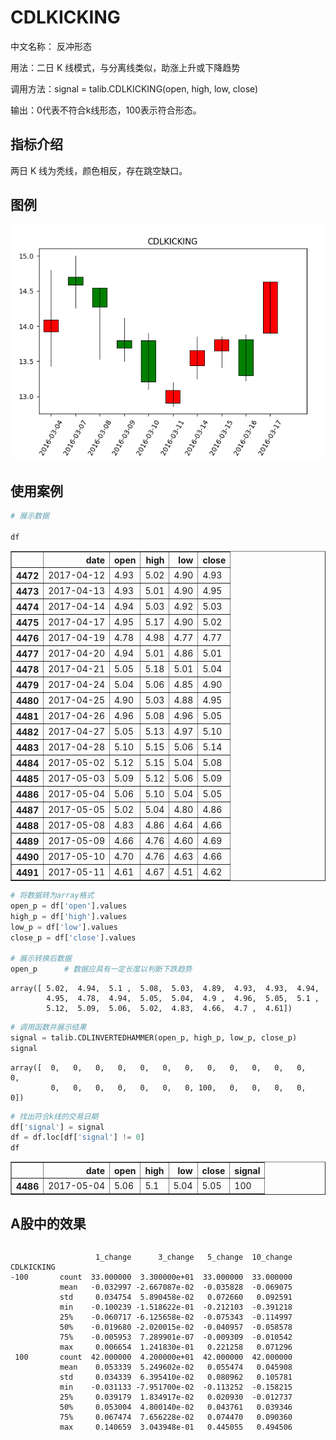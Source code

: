 
# CDLKICKING

中文名称：  反冲形态

用法：二日 K 线模式，与分离线类似，助涨上升或下降趋势

调用方法：signal = talib.CDLKICKING(open, high, low, close)

输出：0代表不符合k线形态，100表示符合形态。

## 指标介绍
两日 K 线为秃线，颜色相反，存在跳空缺口。

## 图例
![](/assets/CDLKICKING.png)

## 使用案例


```python
# 展示数据

df
```




<div>
<table border="1" class="dataframe">
  <thead>
    <tr style="text-align: right;">
      <th></th>
      <th>date</th>
      <th>open</th>
      <th>high</th>
      <th>low</th>
      <th>close</th>
    </tr>
  </thead>
  <tbody>
    <tr>
      <th>4472</th>
      <td>2017-04-12</td>
      <td>4.93</td>
      <td>5.02</td>
      <td>4.90</td>
      <td>4.93</td>
    </tr>
    <tr>
      <th>4473</th>
      <td>2017-04-13</td>
      <td>4.93</td>
      <td>5.01</td>
      <td>4.90</td>
      <td>4.95</td>
    </tr>
    <tr>
      <th>4474</th>
      <td>2017-04-14</td>
      <td>4.94</td>
      <td>5.03</td>
      <td>4.92</td>
      <td>5.03</td>
    </tr>
    <tr>
      <th>4475</th>
      <td>2017-04-17</td>
      <td>4.95</td>
      <td>5.17</td>
      <td>4.90</td>
      <td>5.02</td>
    </tr>
    <tr>
      <th>4476</th>
      <td>2017-04-19</td>
      <td>4.78</td>
      <td>4.98</td>
      <td>4.77</td>
      <td>4.77</td>
    </tr>
    <tr>
      <th>4477</th>
      <td>2017-04-20</td>
      <td>4.94</td>
      <td>5.01</td>
      <td>4.86</td>
      <td>5.01</td>
    </tr>
    <tr>
      <th>4478</th>
      <td>2017-04-21</td>
      <td>5.05</td>
      <td>5.18</td>
      <td>5.01</td>
      <td>5.04</td>
    </tr>
    <tr>
      <th>4479</th>
      <td>2017-04-24</td>
      <td>5.04</td>
      <td>5.06</td>
      <td>4.85</td>
      <td>4.90</td>
    </tr>
    <tr>
      <th>4480</th>
      <td>2017-04-25</td>
      <td>4.90</td>
      <td>5.03</td>
      <td>4.88</td>
      <td>4.95</td>
    </tr>
    <tr>
      <th>4481</th>
      <td>2017-04-26</td>
      <td>4.96</td>
      <td>5.08</td>
      <td>4.96</td>
      <td>5.05</td>
    </tr>
    <tr>
      <th>4482</th>
      <td>2017-04-27</td>
      <td>5.05</td>
      <td>5.13</td>
      <td>4.97</td>
      <td>5.10</td>
    </tr>
    <tr>
      <th>4483</th>
      <td>2017-04-28</td>
      <td>5.10</td>
      <td>5.15</td>
      <td>5.06</td>
      <td>5.14</td>
    </tr>
    <tr>
      <th>4484</th>
      <td>2017-05-02</td>
      <td>5.12</td>
      <td>5.15</td>
      <td>5.04</td>
      <td>5.08</td>
    </tr>
    <tr>
      <th>4485</th>
      <td>2017-05-03</td>
      <td>5.09</td>
      <td>5.12</td>
      <td>5.06</td>
      <td>5.09</td>
    </tr>
    <tr>
      <th>4486</th>
      <td>2017-05-04</td>
      <td>5.06</td>
      <td>5.10</td>
      <td>5.04</td>
      <td>5.05</td>
    </tr>
    <tr>
      <th>4487</th>
      <td>2017-05-05</td>
      <td>5.02</td>
      <td>5.04</td>
      <td>4.80</td>
      <td>4.86</td>
    </tr>
    <tr>
      <th>4488</th>
      <td>2017-05-08</td>
      <td>4.83</td>
      <td>4.86</td>
      <td>4.64</td>
      <td>4.66</td>
    </tr>
    <tr>
      <th>4489</th>
      <td>2017-05-09</td>
      <td>4.66</td>
      <td>4.76</td>
      <td>4.60</td>
      <td>4.69</td>
    </tr>
    <tr>
      <th>4490</th>
      <td>2017-05-10</td>
      <td>4.70</td>
      <td>4.76</td>
      <td>4.63</td>
      <td>4.66</td>
    </tr>
    <tr>
      <th>4491</th>
      <td>2017-05-11</td>
      <td>4.61</td>
      <td>4.67</td>
      <td>4.51</td>
      <td>4.62</td>
    </tr>
  </tbody>
</table>
</div>




```python
# 将数据转为array格式
open_p = df['open'].values
high_p = df['high'].values
low_p = df['low'].values
close_p = df['close'].values

# 展示转换后数据
open_p      # 数据应具有一定长度以判断下跌趋势
```




    array([ 5.02,  4.94,  5.1 ,  5.08,  5.03,  4.89,  4.93,  4.93,  4.94,
            4.95,  4.78,  4.94,  5.05,  5.04,  4.9 ,  4.96,  5.05,  5.1 ,
            5.12,  5.09,  5.06,  5.02,  4.83,  4.66,  4.7 ,  4.61])




```python
# 调用函数并展示结果
signal = talib.CDLINVERTEDHAMMER(open_p, high_p, low_p, close_p)
signal
```




    array([  0,   0,   0,   0,   0,   0,   0,   0,   0,   0,   0,   0,   0,
             0,   0,   0,   0,   0,   0,   0, 100,   0,   0,   0,   0,   0])




```python
# 找出符合k线的交易日期
df['signal'] = signal
df = df.loc[df['signal'] != 0]
df
```




<div>
<table border="1" class="dataframe">
  <thead>
    <tr style="text-align: right;">
      <th></th>
      <th>date</th>
      <th>open</th>
      <th>high</th>
      <th>low</th>
      <th>close</th>
      <th>signal</th>
    </tr>
  </thead>
  <tbody>
    <tr>
      <th>4486</th>
      <td>2017-05-04</td>
      <td>5.06</td>
      <td>5.1</td>
      <td>5.04</td>
      <td>5.05</td>
      <td>100</td>
    </tr>
  </tbody>
</table>
</div>


## A股中的效果


```python

```

                       1_change      3_change   5_change  10_change
    CDLKICKING                                                     
    -100       count  33.000000  3.300000e+01  33.000000  33.000000
               mean   -0.032997 -2.667087e-02  -0.035828  -0.069075
               std     0.034754  5.890458e-02   0.072660   0.092591
               min    -0.100239 -1.518622e-01  -0.212103  -0.391218
               25%    -0.060717 -6.125658e-02  -0.075343  -0.114997
               50%    -0.019680 -2.020015e-02  -0.040957  -0.058578
               75%    -0.005953  7.289901e-07  -0.009309  -0.010542
               max     0.006654  1.241830e-01   0.221258   0.071296
     100       count  42.000000  4.200000e+01  42.000000  42.000000
               mean    0.053339  5.249602e-02   0.055474   0.045908
               std     0.034339  6.395410e-02   0.080962   0.105781
               min    -0.031133 -7.951700e-02  -0.113252  -0.158215
               25%     0.039179  1.834917e-02   0.020930  -0.012737
               50%     0.053004  4.800140e-02   0.043761   0.039346
               75%     0.067474  7.656228e-02   0.074470   0.090360
               max     0.140659  3.043948e-01   0.445055   0.494506
    


```python

```